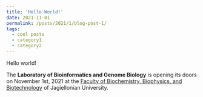 ```yaml
---
title: 'Hello World!'
date: 2021-11-01
permalink: /posts/2021/1/blog-post-1/
tags:
  - cool posts
  - category1
  - category2
---
```


 Hello world!

The **Laboratory of Bioinformatics and Genome Biology** is opening its doors on November 1st, 2021 at the [Faculty of Biochemistry, Biophysics, and
Biotechnology](https://wbbib.uj.edu.pl/en_GB/start-en) of Jagiellonian University.


